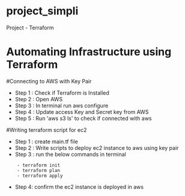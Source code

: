 # project_simpli
Project - Terraform

# Automating Infrastructure using Terraform

#Connecting to AWS with Key Pair
- Step 1 : Check if Terraform is Installed
- Step 2 : Open AWS
- Step 3 : In terminal run aws configure
- Step 4 : Update access Key and Secret key from AWS
- Step 5 : Run 'aws s3 ls' to check if connected with aws


#Writing terraform script for ec2
- Step 1 : create main.tf file
- Step 2 : Write scripts to deploy ec2 instance to aws using key pair
- Step 3 : run the below commands in terminal
```
    - terraform init
    - terraform plan
    - terraform apply
```
- Step 4: confirm the ec2 instance is deployed in aws

